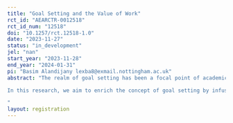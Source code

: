 ```yaml
---
title: "Goal Setting and the Value of Work"
rct_id: "AEARCTR-0012518"
rct_id_num: "12518"
doi: "10.1257/rct.12518-1.0"
date: "2023-11-27"
status: "in_development"
jel: "nan"
start_year: "2023-11-28"
end_year: "2024-01-31"
pi: "Basim Alandijany lexba8@exmail.nottingham.ac.uk"
abstract: "The realm of goal setting has been a focal point of academic research for decades, with numerous studies emphasising its profound impact on motivation and performance. However, a subtle understanding of how males and females respond differently to goal setting and its associated consequences warrants deeper exploration. This experimental research investigates the gendered nuances of goal setting, emphasising the potential differential responses to altered goal outcomes, especially in light of the broader literature on the meaning of work. Existing literature suggests that individuals seek a meaning attached to their jobs. They tend to prefer working on projects that extend beyond mere financial compensation. This preference is often more pronounced among females who tend to gravitate towards work featuring social interaction and helping others. While males may also appreciate the social impact of work, they are mainly motivated by achievement-oriented factors such as competition and promotion. This distinction may underscore the inherent differences in how each gender perceives and responds to goals. 
In this research, we aim to enrich the concept of goal setting by infusing it with a layer of meaning. Specifically, our study introduces the concept of “meaningful goals” by linking individual performance goals with charitable contributions. Participants will set performance goals that have consequences not only for themselves but also for a charitable cause. We hypothesise that this meaningful goal setting intervention will increase performance compared to a standard goal setting intervention or a no-goal condition. Moreover, given their strong inclination toward social impact and helping others in their work preferences, we hypothesise that females may derive even more significant benefits from the meaningful goal setting intervention than their male counterparts. This research contributes to understanding how gender differences intersect with goal setting and the value individuals place on goal consequences. By exploring the impact of meaningful goal setting, we aim to shed light on innovative ways to enhance motivation and performance, ultimately  empowering individuals to achieve their goals more effectively.
"
layout: registration
---
```


